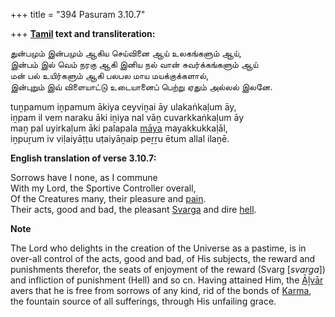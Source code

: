 +++
title = "394 Pasuram 3.10.7"

+++
**[Tamil](/definition/tamil#history "show Tamil definitions") text and transliteration:**

துன்பமும் இன்பமும் ஆகிய செய்வினை ஆய் உலகங்களும் ஆய்,  
இன்பம் இல் வெம் நரகு ஆகி இனிய நல் வான் சுவர்க்கங்களும் ஆய்  
மன் பல் உயிர்களும் ஆகி பலபல மாய மயக்குக்களால்,  
இன்புறும் இவ் விளையாட்டு உடையானைப் பெற்று ஏதும் அல்லல் இலனே.

tuṉpamum iṉpamum ākiya ceyviṉai āy ulakaṅkaḷum āy,  
iṉpam il vem naraku āki iṉiya nal vāṉ cuvarkkaṅkaḷum āy  
maṉ pal uyirkaḷum āki palapala [māya](/definition/maya#vaishnavism "show māya definitions") mayakkukkaḷāl,  
iṉpuṟum iv viḷaiyāṭṭu uṭaiyāṉaip peṟṟu ētum allal ilaṉē.

**English translation of verse 3.10.7:**

Sorrows have I none, as I commune  
With my Lord, the Sportive Controller overall,  
Of the Creatures many, their pleasure and [pain](/definition/pain#history "show pain definitions").  
Their acts, good and bad, the pleasant [Svarga](/definition/svarga#vaishnavism "show Svarga definitions") and dire [hell](/definition/hell#history "show hell definitions").

**Note**

The Lord who delights in the creation of the Universe as a pastime, is in over-all control of the acts, good and bad, of His subjects, the reward and punishments therefor, the seats of enjoyment of the reward (Svarg [*svarga*]) and infliction of punishment (Hell) and so cn. Having attained Him, the [Āḻvār](/definition/aḻvar#vaishnavism "show Āḻvār definitions") avers that he is free from sorrows of any kind, rid of the bonds of [Karma](/definition/karma#vaishnavism "show Karma definitions"), the fountain source of all sufferings, through His unfailing grace.


